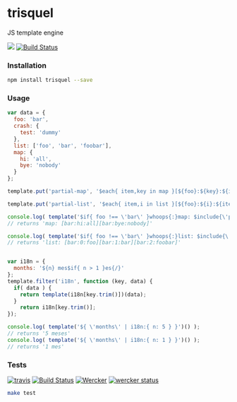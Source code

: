 # trisquel

JS template engine

[![](https://img.shields.io/npm/v/parole.svg)](https://www.npmjs.com/package/trisquel)
[![Build Status](https://travis-ci.org/kiltjs/trisquel.svg?branch=master)](https://travis-ci.org/kiltjs/trisquel)

### Installation

```.sh
npm install trisquel --save
```

### Usage

```.js
var data = {
  foo: 'bar',
  crash: {
    test: 'dummy'
  },
  list: ['foo', 'bar', 'foobar'],
  map: {
    hi: 'all',
    bye: 'nobody'
  }
};

template.put('partial-map', '$each{ item,key in map }[${foo}:${key}:${item}]{/}');

template.put('partial-list', '$each{ item,i in list }[${foo}:${i}:${item}]{/}');

console.log( template('$if{ foo !== \'bar\' }whoops{:}map: $include{\'partial-map\'} {/}', data) );
// returns 'map: [bar:hi:all][bar:bye:nobody]'

console.log( template('$if{ foo !== \'bar\' }whoops{:}list: $include{\'partial-list\'} {/}', data) );
// returns 'list: [bar:0:foo][bar:1:bar][bar:2:foobar]'


var i18n = {
  months: '${n} mes$if{ n > 1 }es{/}'
};
template.filter('i18n', function (key, data) {
  if( data ) {
    return template(i18n[key.trim()])(data);
  }
	return i18n[key.trim()];
});

console.log( template('${ \'months\' | i18n:{ n: 5 } }')() );
// returns '5 meses'
console.log( template('${ \'months\' | i18n:{ n: 1 } }')() );
// returns '1 mes'
```

### Tests
[![travis](https://cdn.travis-ci.org/images/favicon-662edf026745110e8203d8cf38d1d325.png)](https://travis-ci.org/kiltjs/trisquel)
[![Build Status](https://travis-ci.org/kiltjs/trisquel.svg?branch=master)](https://travis-ci.org/kiltjs/trisquel)
[![Wercker](http://wercker.com/favicon.ico)](https://app.wercker.com/project/bykey/281f306e7157005f0a21b770fbb81086)
[![wercker status](https://app.wercker.com/status/281f306e7157005f0a21b770fbb81086/s "wercker status")](https://app.wercker.com/project/bykey/281f306e7157005f0a21b770fbb81086)
``` sh
make test
```
